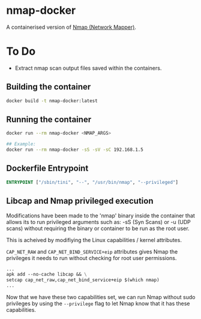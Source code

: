 # nmap-docker
A containerised version of [Nmap (Network Mapper)](https://nmap.org/).

# To Do
- Extract nmap scan output files saved within the containers.

## Building the container
```bash
docker build -t nmap-docker:latest
```
## Running the container
```bash
docker run --rm nmap-docker <NMAP_ARGS>

## Example:
docker run --rm nmap-docker -sS -sV -sC 192.168.1.5
```

## Dockerfile Entrypoint
```dockerfile
ENTRYPOINT ["/sbin/tini", "--", "/usr/bin/nmap", "--privileged"]
```

## Libcap and Nmap privileged execution
Modifications have been made to the 'nmap' binary inside the container that allows its to run privileged arguments such as: -sS (Syn Scans) or -u (UDP scans) without requiring the binary or container to be run as the root user.

This is acheived by modifiying the Linux capabilities / kernel attributes.

`CAP_NET_RAW` and `CAP_NET_BIND_SERVICE+eip` attributes gives Nmap the privileges it needs to run without checking for root user permissions.

```dockerfile
...
apk add --no-cache libcap && \
setcap cap_net_raw,cap_net_bind_service+eip $(which nmap)
...
```

Now that we have these two capabilities set, we can run Nmap without sudo privileges by using the `--privilege` flag to let Nmap know that it has these capabilities.
